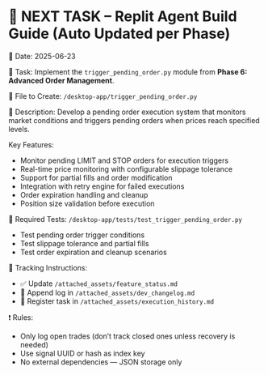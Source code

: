 # 📌 NEXT TASK – Replit Agent Build Guide (Auto Updated per Phase)

📅 Date: 2025-06-23

🧠 Task:
Implement the `trigger_pending_order.py` module from **Phase 6: Advanced Order Management**.

🔧 File to Create:
`/desktop-app/trigger_pending_order.py`

🧩 Description:
Develop a pending order execution system that monitors market conditions and triggers pending orders when prices reach specified levels.

Key Features:

* Monitor pending LIMIT and STOP orders for execution triggers
* Real-time price monitoring with configurable slippage tolerance
* Support for partial fills and order modification
* Integration with retry engine for failed executions
* Order expiration handling and cleanup
* Position size validation before execution

🧪 Required Tests:
`/desktop-app/tests/test_trigger_pending_order.py`

* Test pending order trigger conditions
* Test slippage tolerance and partial fills
* Test order expiration and cleanup scenarios

📂 Tracking Instructions:

* ✅ Update `/attached_assets/feature_status.md`
* 📘 Append log in `/attached_assets/dev_changelog.md`
* 🧾 Register task in `/attached_assets/execution_history.md`

❗ Rules:

* Only log open trades (don’t track closed ones unless recovery is needed)
* Use signal UUID or hash as index key
* No external dependencies — JSON storage only
